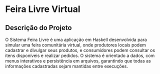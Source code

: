 # Feira Livre Virtual

## Descrição do Projeto
O Sistema Feira Livre é uma aplicação em Haskell desenvolvida para simular uma feira comunitária virtual, onde produtores locais podem cadastrar e divulgar seus produtos, e consumidores podem consultar os itens disponíveis e realizar pedidos. O sistema é orientado a dados, com menus interativos e persistência em arquivos, garantindo que todas as informações cadastradas sejam mantidas entre execuções.
